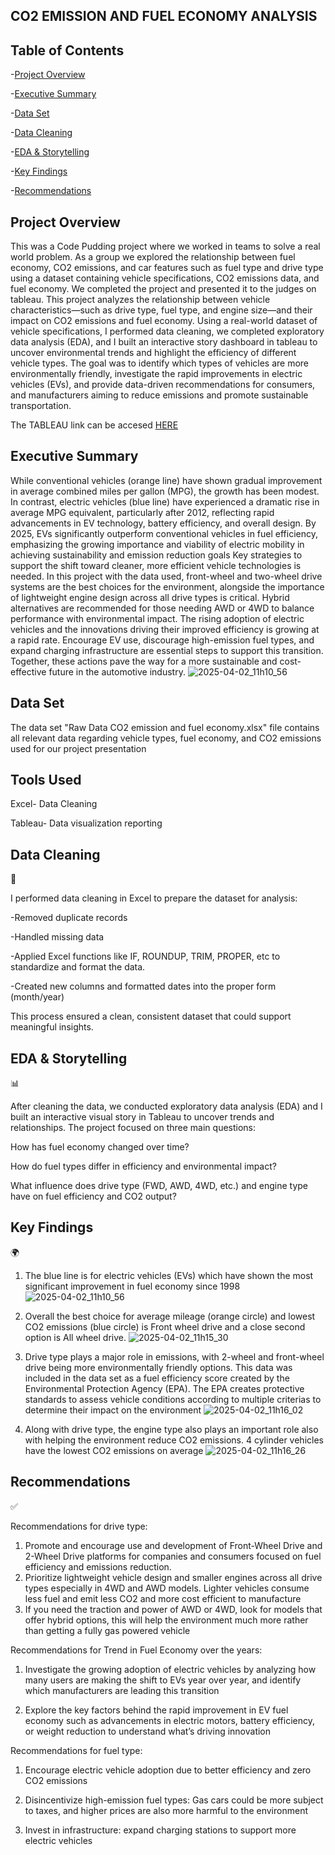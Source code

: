 ## CO2 EMISSION AND FUEL ECONOMY ANALYSIS

## Table of Contents

-[Project Overview](#project-overview)

-[Executive Summary](#executive-summary)

-[Data Set](#data-set)

-[Data Cleaning](#data-cleaning)

-[EDA & Storytelling](#eda--storytelling)

-[Key Findings](#key-findings)

-[Recommendations](#recommendations)



## Project Overview

This was a Code Pudding project where we worked in teams to solve a real world problem. As a group we explored the relationship between fuel economy, CO2 emissions, and car features such as fuel type and drive type using a dataset containing vehicle specifications, CO2 emissions data, and fuel economy. We completed the project and presented it to the judges on tableau. This project analyzes the relationship between vehicle characteristics—such as drive type, fuel type, and engine size—and their impact on CO2 emissions and fuel economy. Using a real-world dataset of vehicle specifications, I performed data cleaning, we completed exploratory data analysis (EDA), and I built an interactive story dashboard in tableau to uncover environmental trends and highlight the efficiency of different vehicle types. The goal was to identify which types of vehicles are more environmentally friendly, investigate the rapid improvements in electric vehicles (EVs), and provide data-driven recommendations for consumers, and manufacturers aiming to reduce emissions and promote sustainable transportation.

The TABLEAU link can be accesed [HERE](https://public.tableau.com/shared/SGMXK62CY?:display_count=n&:origin=viz_share_link)

## Executive Summary

 While conventional vehicles (orange line) have shown gradual improvement in average combined miles per gallon (MPG), the growth has been modest. In contrast, electric vehicles (blue line) have experienced a dramatic rise in average MPG equivalent, particularly after 2012, reflecting rapid advancements in EV technology, battery efficiency, and overall design. By 2025, EVs significantly outperform conventional vehicles in fuel efficiency, emphasizing the growing importance and viability of electric mobility in achieving sustainability and emission reduction goals
Key strategies to support the shift toward cleaner, more efficient vehicle technologies is needed. In this project with the data used, front-wheel and two-wheel drive systems are the best choices for the environment, alongside the importance of lightweight engine design across all drive types is critical. Hybrid alternatives are recommended for those needing AWD or 4WD to balance performance with environmental impact. The rising adoption of electric vehicles and the innovations driving their improved efficiency is growing at a rapid rate. Encourage EV use, discourage high-emission fuel types, and expand charging infrastructure are essential steps to support this transition. Together, these actions pave the way for a more sustainable and cost-effective future in the automotive industry.
![2025-04-02_11h10_56](https://github.com/user-attachments/assets/f2569b7b-545e-436e-ab25-734ab2361f8a)


## Data Set

The data set "Raw Data CO2 emission and fuel economy.xlsx" file contains all relevant data regarding vehicle types, fuel economy, and CO2 emissions used for our project presentation

## Tools Used

Excel- Data Cleaning

Tableau- Data visualization reporting

## Data Cleaning 
🧹

I performed data cleaning in Excel to prepare the dataset for analysis:

-Removed duplicate records

-Handled missing data

-Applied Excel functions like IF, ROUNDUP, TRIM, PROPER, etc to standardize and format the data.

-Created new columns and formatted dates into the proper form (month/year)

This process ensured a clean, consistent dataset that could support meaningful insights.

## EDA & Storytelling 
📊

After cleaning the data, we conducted exploratory data analysis (EDA) and I built an interactive visual story in Tableau to uncover trends and relationships. The project focused on three main questions:

How has fuel economy changed over time?

How do fuel types differ in efficiency and environmental impact?

What influence does drive type (FWD, AWD, 4WD, etc.) and engine type have on fuel efficiency and CO2 output?

## Key Findings
 🌍 
 
1) The blue line is for electric vehicles (EVs) which have shown the most significant improvement in fuel economy since 1998
![2025-04-02_11h10_56](https://github.com/user-attachments/assets/93e24072-2d4c-49c8-9373-5bd725f48de5)

2) Overall the best choice for average mileage (orange circle) and lowest CO2 emissions (blue circle) is Front wheel drive and a close second option is All wheel drive.
![2025-04-02_11h15_30](https://github.com/user-attachments/assets/1340cca8-7ddb-4852-88c4-e43ffdbe18d1)

3) Drive type plays a major role in emissions, with 2-wheel and front-wheel drive being more environmentally friendly options. This data was included in the data set as a fuel efficiency score created by the Environmental Protection Agency (EPA). The EPA creates protective standards to assess vehicle conditions according to multiple criterias to determine their impact on the environment 
![2025-04-02_11h16_02](https://github.com/user-attachments/assets/21028735-12ba-430e-861a-49cf71804eec)

4) Along with drive type, the engine type also plays an important role also with helping the environment reduce CO2 emissions. 4 cylinder vehicles have the lowest CO2 emissions on average  ![2025-04-02_11h16_26](https://github.com/user-attachments/assets/2d1dfc44-c8c1-4ed8-b84c-72150b8eb240)


## Recommendations 
✅

Recommendations for drive type:
1) Promote and encourage use and development of Front-Wheel Drive and 2-Wheel Drive platforms for companies and consumers focused on fuel efficiency and emissions reduction.
2) Prioritize lightweight vehicle design and smaller engines across all drive types especially in 4WD and AWD models. Lighter vehicles consume less fuel and emit less CO2 and more cost efficient to manufacture
3) If you need the traction and power of AWD or 4WD, look for models that offer hybrid options, this will help the environment much more rather than getting a fully gas powered vehicle

Recommendations for Trend in Fuel Economy over the years:

1) Investigate the growing adoption of electric vehicles by analyzing how many users are making the shift to EVs year over year, and identify which manufacturers are leading this transition

2) Explore the key factors behind the rapid improvement in EV fuel economy such as advancements in electric motors, battery efficiency, or weight reduction to understand what’s driving innovation

Recommendations for fuel type: 
1) Encourage electric vehicle adoption due to better efficiency and zero CO2 emissions

2) Disincentivize high-emission fuel types: Gas cars could be more subject to taxes, and higher prices are also more harmful to the environment

3) Invest in infrastructure: expand charging stations to support more electric vehicles
